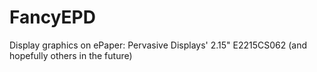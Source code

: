 # FancyEPD
Display graphics on ePaper: Pervasive Displays' 2.15" E2215CS062 (and hopefully others in the future)
